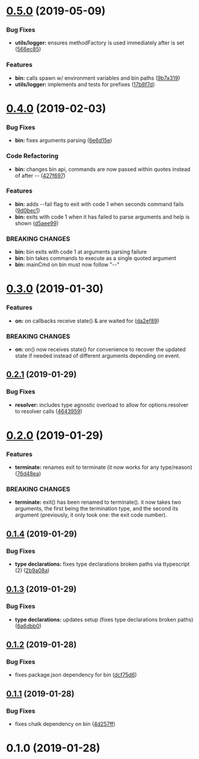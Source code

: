 # [0.5.0](https://github.com/rafamel/exits/compare/v0.4.0...v0.5.0) (2019-05-09)


### Bug Fixes

* **utils/logger:** ensures methodFactory is used immediately after is set ([566ec85](https://github.com/rafamel/exits/commit/566ec85))


### Features

* **bin:** calls spawn w/ environment variables and bin paths ([9b7a319](https://github.com/rafamel/exits/commit/9b7a319))
* **utils/logger:** implements and tests for prefixes ([17b8f7d](https://github.com/rafamel/exits/commit/17b8f7d))



# [0.4.0](https://github.com/rafamel/exits/compare/v0.3.0...v0.4.0) (2019-02-03)


### Bug Fixes

* **bin:** fixes arguments parsing ([6e6d15e](https://github.com/rafamel/exits/commit/6e6d15e))


### Code Refactoring

* **bin:** changes bin api, commands are now passed within quotes instead of after -- ([427f697](https://github.com/rafamel/exits/commit/427f697))


### Features

* **bin:** adds --fail flag to exit with code 1 when seconds command fails ([9d0bec1](https://github.com/rafamel/exits/commit/9d0bec1))
* **bin:** exits with code 1 when it has failed to parse arguments and help is shown ([d5aee99](https://github.com/rafamel/exits/commit/d5aee99))


### BREAKING CHANGES

* **bin:** bin exits with code 1 at arguments parsing failure
* **bin:** bin takes commands to execute as a single quoted argument
* **bin:** mainCmd on bin must now follow "--"



# [0.3.0](https://github.com/rafamel/exits/compare/v0.2.1...v0.3.0) (2019-01-30)


### Features

* **on:** on callbacks receive state() & are waited for ([da2ef89](https://github.com/rafamel/exits/commit/da2ef89))


### BREAKING CHANGES

* **on:** on() now receives state() for convenience to recover the updated state if needed
instead of different arguments depending on event.



## [0.2.1](https://github.com/rafamel/exits/compare/v0.2.0...v0.2.1) (2019-01-29)


### Bug Fixes

* **resolver:** includes type agnostic overload to allow for options.resolver to resolver calls ([4643959](https://github.com/rafamel/exits/commit/4643959))



# [0.2.0](https://github.com/rafamel/exits/compare/v0.1.4...v0.2.0) (2019-01-29)


### Features

* **terminate:** renames exit to terminate (it now works for any type/reason) ([76d48ea](https://github.com/rafamel/exits/commit/76d48ea))


### BREAKING CHANGES

* **terminate:** exit() has been renamed to terminate(). it now takes two arguments, the first being
the termination type, and the second its argument (previously, it only took one: the exit code
number).



## [0.1.4](https://github.com/rafamel/exits/compare/v0.1.3...v0.1.4) (2019-01-29)


### Bug Fixes

* **type declarations:** fixes type declarations broken paths via ttypescript (2) ([2b9a08a](https://github.com/rafamel/exits/commit/2b9a08a))



## [0.1.3](https://github.com/rafamel/exits/compare/v0.1.2...v0.1.3) (2019-01-29)


### Bug Fixes

* **type declarations:** updates setup (fixes type declarations broken paths) ([6a6dbb0](https://github.com/rafamel/exits/commit/6a6dbb0))



## [0.1.2](https://github.com/rafamel/exits/compare/v0.1.1...v0.1.2) (2019-01-28)


### Bug Fixes

* fixes package.json dependency for bin ([dcf75d6](https://github.com/rafamel/exits/commit/dcf75d6))



## [0.1.1](https://github.com/rafamel/exits/compare/v0.1.0...v0.1.1) (2019-01-28)


### Bug Fixes

* fixes chalk dependency on bin ([4d257ff](https://github.com/rafamel/exits/commit/4d257ff))



# 0.1.0 (2019-01-28)



